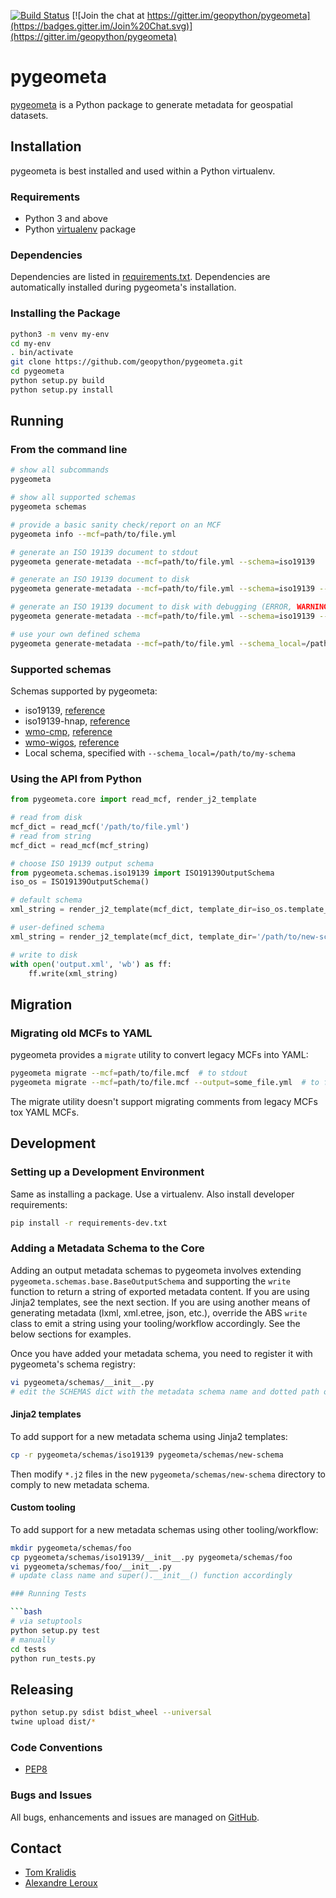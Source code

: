 [![Build Status](https://travis-ci.org/geopython/pygeometa.png)](https://travis-ci.org/geopython/pygeometa)
[![Join the chat at https://gitter.im/geopython/pygeometa](https://badges.gitter.im/Join%20Chat.svg)](https://gitter.im/geopython/pygeometa)

# pygeometa

[pygeometa](https://geopython.github.io/pygeometa) is a Python package to
generate metadata for geospatial datasets.

## Installation

pygeometa is best installed and used within a Python virtualenv.

### Requirements

* Python 3 and above
* Python [virtualenv](https://virtualenv.pypa.io/) package

### Dependencies

Dependencies are listed in [requirements.txt](requirements.txt). Dependencies
are automatically installed during pygeometa's installation.

### Installing the Package

```bash
python3 -m venv my-env
cd my-env
. bin/activate
git clone https://github.com/geopython/pygeometa.git
cd pygeometa
python setup.py build
python setup.py install
```

## Running

### From the command line

```bash
# show all subcommands
pygeometa

# show all supported schemas
pygeometa schemas

# provide a basic sanity check/report on an MCF
pygeometa info --mcf=path/to/file.yml

# generate an ISO 19139 document to stdout
pygeometa generate-metadata --mcf=path/to/file.yml --schema=iso19139

# generate an ISO 19139 document to disk
pygeometa generate-metadata --mcf=path/to/file.yml --schema=iso19139 --output=some_file.xml

# generate an ISO 19139 document to disk with debugging (ERROR, WARNING, INFO, DEBUG)
pygeometa generate-metadata --mcf=path/to/file.yml --schema=iso19139 --output=some_file.xml --verbosity=DEBUG # add verbose (ERROR, WARNING, INFO, DEBUG)

# use your own defined schema
pygeometa generate-metadata --mcf=path/to/file.yml --schema_local=/path/to/my-schema --output=some_file.xml  # to file
```

### Supported schemas
Schemas supported by pygeometa:
* iso19139, [reference](http://www.iso.org/iso/catalogue_detail.htm?csnumber=32557)
* iso19139-hnap, [reference](http://www.gcpedia.gc.ca/wiki/Federal_Geospatial_Platform/Policies_and_Standards/Catalogue/Release/Appendix_B_Guidelines_and_Best_Practices/Guide_to_Harmonized_ISO_19115:2003_NAP)
* [wmo-cmp](doc/content/reference/formats/wmo-cmp.md), [reference](http://wis.wmo.int/2013/metadata/version_1-3-0/WMO_Core_Metadata_Profile_v1.3_Part_1.pdf)
* [wmo-wigos](doc/content/reference/formats/wmo-wigos.md), [reference](https://library.wmo.int/opac/doc_num.php?explnum_id=3653)
* Local schema, specified with ```--schema_local=/path/to/my-schema```

### Using the API from Python

```python
from pygeometa.core import read_mcf, render_j2_template

# read from disk
mcf_dict = read_mcf('/path/to/file.yml')
# read from string
mcf_dict = read_mcf(mcf_string)

# choose ISO 19139 output schema
from pygeometa.schemas.iso19139 import ISO19139OutputSchema
iso_os = ISO19139OutputSchema()

# default schema
xml_string = render_j2_template(mcf_dict, template_dir=iso_os.template_dir)

# user-defined schema
xml_string = render_j2_template(mcf_dict, template_dir='/path/to/new-schema')

# write to disk
with open('output.xml', 'wb') as ff:
    ff.write(xml_string)
```

## Migration

### Migrating old MCFs to YAML

pygeometa provides a `migrate` utility to convert legacy MCFs into YAML:

```bash
pygeometa migrate --mcf=path/to/file.mcf  # to stdout
pygeometa migrate --mcf=path/to/file.mcf --output=some_file.yml  # to file
```
The migrate utility doesn't support migrating comments from legacy MCFs tox
 YAML MCFs.

## Development

### Setting up a Development Environment

Same as installing a package.  Use a virtualenv.  Also install developer
requirements:

```bash
pip install -r requirements-dev.txt
```

### Adding a Metadata Schema to the Core

Adding an output metadata schemas to pygeometa involves extending
`pygeometa.schemas.base.BaseOutputSchema` and supporting the `write`
function to return a string of exported metadata content.  If you are using
Jinja2 templates, see the next section.  If you are using another means of
generating metadata (lxml, xml.etree, json, etc.), override the ABS `write`
class to emit a string using your tooling/workflow accordingly.  See the
below sections for examples.

Once you have added your metadata schema, you need to register it with
pygeometa's schema registry:

```bash
vi pygeometa/schemas/__init__.py
# edit the SCHEMAS dict with the metadata schema name and dotted path of class
```

#### Jinja2 templates

To add support for a new metadata schema using Jinja2 templates:
```bash
cp -r pygeometa/schemas/iso19139 pygeometa/schemas/new-schema
```
Then modify `*.j2` files in the new `pygeometa/schemas/new-schema` directory
to comply to new metadata schema.

#### Custom tooling

To add support for a new metadata schemas using other tooling/workflow:
```bash
mkdir pygeometa/schemas/foo
cp pygeometa/schemas/iso19139/__init__.py pygeometa/schemas/foo
vi pygeometa/schemas/foo/__init__.py
# update class name and super().__init__() function accordingly 

### Running Tests

```bash
# via setuptools
python setup.py test
# manually
cd tests
python run_tests.py
```

## Releasing

```bash
python setup.py sdist bdist_wheel --universal
twine upload dist/*
```

### Code Conventions

* [PEP8](https://www.python.org/dev/peps/pep-0008)

### Bugs and Issues

All bugs, enhancements and issues are managed on [GitHub](https://github.com/geopython/pygeometa/issues).

## Contact

* [Tom Kralidis](https://github.com/tomkralidis)
* [Alexandre Leroux](https://github.com/alexandreleroux)
